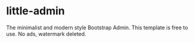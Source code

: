 # little-admin
The minimalist and modern style Bootstrap Admin. This template is free to use. No ads, watermark deleted.
